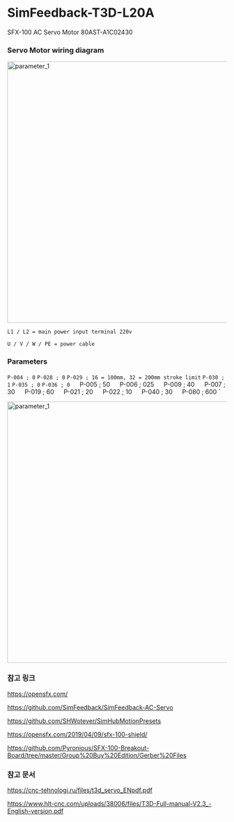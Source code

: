 # SimFeedback-T3D-L20A
SFX-100 AC Servo Motor 80AST-A1C02430




### Servo Motor wiring diagram

<img src="https://github.com/degul/SimFeedback-T3D-L20A/raw/main/images/servo_1.png" alt="parameter_1" width="600">

` L1 / L2 = main power input terminal 220v  ` 

` U / V / W / PE = power cable  ` 



### Parameters

` P-004 ; 0 ` 
` P-028 ; 0 ` 
` P-029 ; 16 = 100mm, 32 = 200mm stroke limit ` 
` P-030 ; 1 ` 
` P-035 ; 0 ` 
` P-036 ; 0 ` 
` 
` P-005 ; 50 ` 
` P-006 ; 025 ` 
` P-009 ; 40 ` 
` P-007 ; 30 ` 
` P-019 ; 60 ` 
` P-021 ; 20 ` 
` P-022 ; 10 ` 
` P-040 ; 30 ` 
` P-080 ; 600 ` 

<img src="https://github.com/degul/SimFeedback-T3D-L20A/raw/main/images/parameter_1.png" alt="parameter_1" width="600">



### 참고 링크

https://opensfx.com/

https://github.com/SimFeedback/SimFeedback-AC-Servo

https://github.com/SHWotever/SimHubMotionPresets

https://opensfx.com/2019/04/09/sfx-100-shield/

https://github.com/Pyronious/SFX-100-Breakout-Board/tree/master/Group%20Buy%20Edition/Gerber%20Files




### 참고 문서

https://cnc-tehnologi.ru/files/t3d_servo_ENpdf.pdf

https://www.hlt-cnc.com/uploads/38006/files/T3D-Full-manual-V2.3_-English-version.pdf



